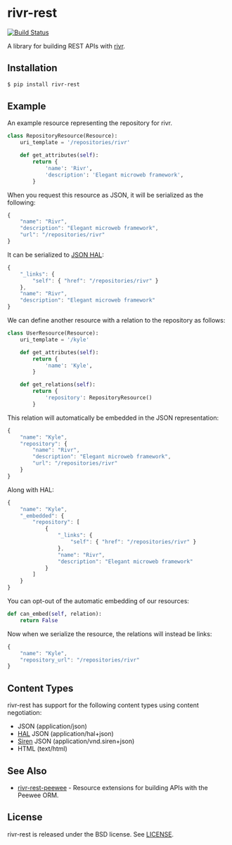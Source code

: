 # rivr-rest

[![Build Status](http://img.shields.io/travis/rivrproject/rivr-rest/master.svg?style=flat)](https://travis-ci.org/rivrproject/rivr-rest)

A library for building REST APIs with [rivr](https://github.com/rivrproject/rivr).

## Installation

```bash
$ pip install rivr-rest
```

## Example

An example resource representing the repository for rivr.

```python
class RepositoryResource(Resource):
    uri_template = '/repositories/rivr'

    def get_attributes(self):
        return {
            'name': 'Rivr',
            'description': 'Elegant microweb framework',
        }
```

When you request this resource as JSON, it will be serialized as the following:

```javascript
{
    "name": "Rivr",
    "description": "Elegant microweb framework",
    "url": "/repositories/rivr"
}
```

It can be serialized to [JSON HAL](http://stateless.co/hal_specification.html):

```javascript
{
    "_links": {
        "self": { "href": "/repositories/rivr" }
    },
    "name": "Rivr",
    "description": "Elegant microweb framework"
}
```

We can define another resource with a relation to the repository as follows:

```python
class UserResource(Resource):
    uri_template = '/kyle'

    def get_attributes(self):
        return {
            'name': 'Kyle',
        }

    def get_relations(self):
        return {
            'repository': RepositoryResource()
        }
```

This relation will automatically be embedded in the JSON representation:

```javascript
{
    "name": "Kyle",
    "repository": {
        "name": "Rivr",
        "description": "Elegant microweb framework",
        "url": "/repositories/rivr"
    }
}
```

Along with HAL:

```javascript
{
    "name": "Kyle",
    "_embedded": {
        "repository": [
            {
                "_links": {
                    "self": { "href": "/repositories/rivr" }
                },
                "name": "Rivr",
                "description": "Elegant microweb framework"
            }
        ]
    }
}
```

You can opt-out of the automatic embedding of our resources:

```python
def can_embed(self, relation):
    return False
```

Now when we serialize the resource, the relations will instead be links:

```javascript
{
    "name": "Kyle",
    "repository_url": "/repositories/rivr"
}
```

## Content Types

rivr-rest has support for the following content types using content
negotiation:

- JSON (application/json)
- [HAL](http://stateless.co/hal_specification.html) JSON (application/hal+json)
- [Siren](https://github.com/kevinswiber/siren) JSON (application/vnd.siren+json)
- HTML (text/html)

## See Also

- [rivr-rest-peewee](https://github.com/rivrproject/rivr-rest-peewee) - Resource extensions for building APIs with the Peewee ORM.

## License

rivr-rest is released under the BSD license. See [LICENSE](LICENSE).

